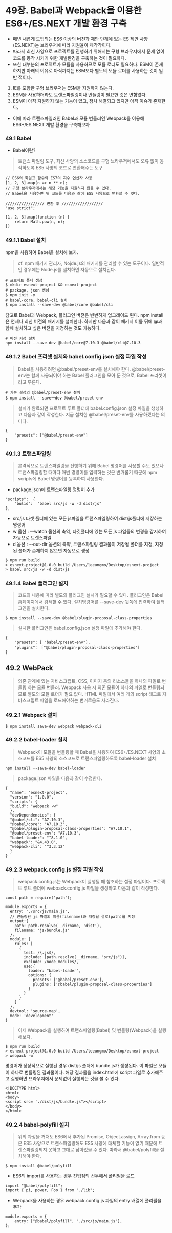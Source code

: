 # 49장. Babel과 Webpack을 이용한 ES6+/ES.NEXT 개발 환경 구축

- 매년 새롭게 도입되는 ES6 이상의 버전과 제안 단계에 있는 ES 제안 사양(ES.NEXT)는 브라우저에 따라 지원율이 제각각이다.
- 따라서 최신 사양으로 프로젝트를 진행하기 위해서는 구형 브라우저에서 문제 없이 코드를 동작 시키기 위한 개발환경을 구축하는 것이 필요하다.
- 또한 대부분의 프로젝트가 모듈을 사용하므로 모듈 로더도 필요하다. ESM이 존재하지만 아래의 이유로 아직까지는 ESM보다 별도의 모듈 로더를 사용하는 것이 일반 적이다.
1) IE를 포함한 구형 브라우저는 ESM을 지원하지 않는다.
2) ESM을 사용하더라도 트랜스파일링이나 번들링이 필요한 것은 변함없다.
3) ESM이 아직 지원하지 않는 기능이 있고, 점차 해결되고 있지만 아직 이슈가 존재한다.
- 이에 따라 트랜스파일러인 Babel과 모듈 번들러인 Webpack을 이용해 ES6+/ES.NEXT 개발 환경을 구축해보자

### 49.1 Babel
- Babel이란?
> 트랜스 파일링 도구, 최신 사양의 소스코드를 구형 브라우저에서도 오류 없이 동작하도록 ES5 사양의 코드로 변환해주는 도구

```JS
// ES6의 화살표 함수와 ES7의 지수 연산자 사용
[1, 2, 3].map(n => n ** n);
// 구형 브라우저에서는 해당 기능을 지원하지 않을 수 있다.
// Babel을 사용하면 위 코드를 다음과 같이 ES5 사양으로 변환할 수 잇다.

///////////////// 변환 후 //////////////////
"use strict";

[1, 2, 3].map(function (n) {
    return Math.pow(n, n);
})
```

### 49.1.1 Babel 설치
npm을 사용하여 Babel을 설치해 보자.
> cf. npm
패키지 관리자, Nojde.js의 패키지를 관리할 수 있는 도구이다. 일반적인 경우에는 Node.js를 설치하면 자동으로 설치된다.

```
# 프로젝트 폴더 생성
$ mkdir esnext—project && esnext-project
# package, json 생성
$ npm init -y
# babel-core, babel-cli 설치
$ npm install --save-dev @babel/core @babel/cli
```

참고로 Babel과 Webpack, 플러그인 버전은 빈번하게 업그레이드 된다. npm install은 언제나 최신 버전의 패키지를 설치한다. 하지만 다음과 같이 패키지 이름 뒤에 @과 함께 설치하고 싶은 버전을 지정하는 것도 가능하다.

```
# 버전 지정 설치
npm install --save-dev @babel/core@7.10.3 @babel/cli@7.10.3
```

### 49.1.2 Babel 프리셋 설치와 babel.config.json 설정 파일 작성

> Babel을 사용하려면 @babel/preset-env를 설치해야 한다. @babel/preset-env는 함께 사용되어야 하는
Babel 플러그인을 모아 둔 것으로, Babel 프리셋이라고 부른다.

```
# 기본 설정의 @babel/preset-env 설치
$ npm install --save一dev @babel/preset-env
```

> 설치가 완료되면 프로젝트 루트 폴더에 babel.config.json 설정 파일을 생성하고 다음과 같이 작성한다. 지금 설치한 @babel/preset-env를 사용하겠다는 의미다.

```
{
	"presets": ["@babel/preset-env"]
}
```

### 49.1.3 트랜스파일링
> 본격적으로 트랜스파일링을 진행하기 위해 Babel 명령어를 사용할 수도 있으나 트랜스파일링할 때마다 매번 명령어를 입력하는 것은 번거롭기 때문에 npm scripts에 Babel 명령어를 등록하여 사용한다.

- package.json에 트랜스파일링 명령어 추가
```
"scripts":  {
    "bulid":  "babel src/js -w -d dist/js"
},
```
- src/js 타겟 폴더에 있는 모든 js파일을 트랜스파일링하여 dist/js폴더에 저장하는 명령어
- w 옵션 : --watch 옵션의 축약, 타깃폴더에 있는 모든 js 파일들의 변경을 감지하여 자동으로 트랜스파일
- d 옵션 : --out-dir 옵션의 축약, 트랜스파일링 결과물이 저장될 폴더를 지정, 지정된 폴더가 존재하지 않으면 자동으로 생성

```
$ npm run build
> esnext-project@1.0.0 build /Users/leeungmo/Desktop/esnext-project
> babel src/js -w -d dist/js
```

### 49.1.4 Babel 플러그인 설치
> 코드의 내용에 따라 별도의 플러그인 설치가 필요할 수 있다. 플러그인은 Babel 홈페이지에서 검색할 수 있다. 설치명령어를 --save-dev 뒷쪽에 입력하여 플러그인을 설치한다.

```
$ npm install --save-dev @babel/plugin-proposal-class-properties
```

> 설치한 플러그인은 babel.config.json 설정 파일에 추가해야 한다.

```
{
	"presets": [ "babel/preset-env"],
	"plugins"： ["@babel/plugin-proposal-class-properties"]
}
```

## 49.2 WebPack
> 의존 관계에 있는 자바스크립트, CSS, 이미지 등의 리소스들을 하나의 파일로 번들링 하는 모듈 번들러. Webpack 사용 시 의존 모듈이 하나의 파일로 번들링되므로 별도의 모듈 로더가 필요 없다. HTML 파일에서 여러 개의 script 태그로 자바스크립트 파일을 로드해야하는 번거로움도 사라진다.

### 49.2.1 Webpack 설치
```
$ npm install save-dev webpack webpack-cli
```

### 49.2.2 babel-loader 설치
> Webpack이 모듈을 번들링할 때 Babel을 사용하여 ES6+/ES.NEXT 사양의 소스코드를 ES5 사양의 소스코드로 트랜스파일링하도록 babel-loader 설치

```
npm install --save-dev babel-loader
```

> package.json 파일을 다음과 같이 수정한다.

```
{
  "name": "esnext-project",
  "version": "1.0.0",
  "scripts": {
  "build": "webpack -w"
  },
  "devDependencies": {
  "@babel/cli": "A7.10.3",
  "@babel/core": "A7.10.3",
  "@babel/plugin-proposal-class-properties": "A7.10.1",
  "@babel/preset-env": "A7.10.3",
  "babel-loader": "^8.1.0",
  "webpack": "&4.43.0",
  "webpack-cli": "^3.3.12"
  }
}
```

### 49.2.3 webpack.config.js 설정 파일 작성
> webpack.config.js는 Webpack이 실행될 때 참조하는 설정 파일이다. 프로젝트 루트 폴더에 webpack.config.js 파일을 생성하고 다음과 같이 작성한다.

```
const path = require('path');
 
module.exports = {
  entry: './src/js/main.js',
  // 번들링된 js 파일의 이름(filename)과 저장될 경로(path)를 지정
  output:{
    path: path.resolve(__dirname, 'dist'),
    filename: 'js/bundle.js'
  },
  module: {
    rules: [
      {
        test: /\.js$/,
        include: [path.resolve(__dirname, "src/js")],
        exclude: /node_modules/,
        use:{
          loader: "babel-loader",
          options: {
            presets: ['@babel/preset-env'],
            plugins: ['@babel/plugin-proposal-class-properties']
          }
        }
      }
    ]
  },
  devtool: 'source-map',
  mode: 'development'
}
```
> 이제 Webpack을 실행하여 트랜스파일링(Babel) 및 번들링(Webpack)을 실행해보자.

```
$ npm run build
> esnext-project@1.0.0 build /Users/leeungmo/Desktop/esnext-project
> webpack -w
```

명령어가 정상적으로 실행된 경우 dist/js 폴더에 bundle.js가 생성된다. 이 파일은 모듈이 하나로 번들링된 결과물이다. 해당 결과물을 index.html에 script 파일로 추가해주고 실행하면 브라우저에서 문제없이 실행되는 것을 볼 수 있다.

```
<!DOCTYPE html>
<html>
<body>
<script src= './dist/js/bundle.js"></script>
</body>
</html>

```

### 49.2.4 babel-polyfill 설치
> 위의 과정을 거쳐도 ES6에서 추가된 Promise, Object.assign, Array.from 등은 ES5 사양으로 트랜스파일링해도 ES5 사양에 대체할 기능이 없기 때문에 트랜스파일링되지 못하고 그대로 남아있을 수 있다. 따라서 @babel/polyfill을 설치해야 한다.

```
$ npm install @babel/polyfill
```

- ES6의 import를 사용하는 경우 진입점의 선두에서 폴리필을 로드
```
import "@babel/polyfill";
import { pi, power, Foo } from "./lib";
```

- Webpack을 사용하는 경우 webpack.config.js 파일의 entry 배열에 폴리필을 추가
```
module.exports = {
    entry: ["@babel/polyfill", "./src/js/main.js"],
};
```